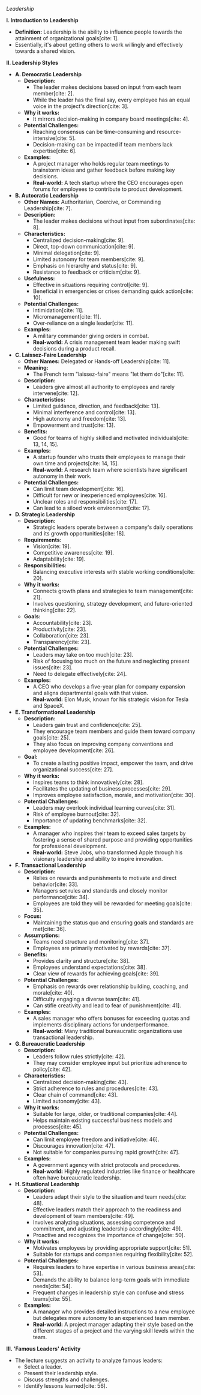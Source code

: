 *Leadership*

**I. Introduction to Leadership**

* **Definition:** Leadership is the ability to influence people towards the attainment of organizational goals[cite: 1].
* Essentially, it's about getting others to work willingly and effectively towards a shared vision.

**II. Leadership Styles**

* **A. Democratic Leadership**
    * **Description:**
        * The leader makes decisions based on input from each team member[cite: 2].
        * While the leader has the final say, every employee has an equal voice in the project's direction[cite: 3].
    * **Why it works:**
        * It mirrors decision-making in company board meetings[cite: 4].
    * **Potential Challenges:**
        * Reaching consensus can be time-consuming and resource-intensive[cite: 5].
        * Decision-making can be impacted if team members lack expertise[cite: 6].
    * **Examples:**
        * A project manager who holds regular team meetings to brainstorm ideas and gather feedback before making key decisions.
        * **Real-world:** A tech startup where the CEO encourages open forums for employees to contribute to product development.
* **B. Autocratic Leadership**
    * **Other Names:** Authoritarian, Coercive, or Commanding Leadership[cite: 7].
    * **Description:**
        * The leader makes decisions without input from subordinates[cite: 8].
    * **Characteristics:**
        * Centralized decision-making[cite: 9].
        * Direct, top-down communication[cite: 9].
        * Minimal delegation[cite: 9].
        * Limited autonomy for team members[cite: 9].
        * Emphasis on hierarchy and status[cite: 9].
        * Resistance to feedback or criticism[cite: 9].
    * **Usefulness:**
        * Effective in situations requiring control[cite: 9].
        * Beneficial in emergencies or crises demanding quick action[cite: 10].
    * **Potential Challenges:**
        * Intimidation[cite: 11].
        * Micromanagement[cite: 11].
        * Over-reliance on a single leader[cite: 11].
    * **Examples:**
        * A military commander giving orders in combat.
        * **Real-world:** A crisis management team leader making swift decisions during a product recall.
* **C. Laissez-Faire Leadership**
    * **Other Names:** Delegated or Hands-off Leadership[cite: 11].
    * **Meaning:**
        * The French term "laissez-faire" means "let them do"[cite: 11].
    * **Description:**
        * Leaders give almost all authority to employees and rarely intervene[cite: 12].
    * **Characteristics:**
        * Limited guidance, direction, and feedback[cite: 13].
        * Minimal interference and control[cite: 13].
        * High autonomy and freedom[cite: 13].
        * Empowerment and trust[cite: 13].
    * **Benefits:**
        * Good for teams of highly skilled and motivated individuals[cite: 13, 14, 15].
    * **Examples:**
        * A startup founder who trusts their employees to manage their own time and projects[cite: 14, 15].
        * **Real-world:** A research team where scientists have significant autonomy in their work.
    * **Potential Challenges:**
        * Can limit team development[cite: 16].
        * Difficult for new or inexperienced employees[cite: 16].
        * Unclear roles and responsibilities[cite: 17].
        * Can lead to a siloed work environment[cite: 17].
* **D. Strategic Leadership**
    * **Description:**
        * Strategic leaders operate between a company's daily operations and its growth opportunities[cite: 18].
    * **Requirements:**
        * Vision[cite: 19].
        * Competitive awareness[cite: 19].
        * Adaptability[cite: 19].
    * **Responsibilities:**
        * Balancing executive interests with stable working conditions[cite: 20].
    * **Why it works:**
        * Connects growth plans and strategies to team management[cite: 21].
        * Involves questioning, strategy development, and future-oriented thinking[cite: 22].
    * **Goals:**
        * Accountability[cite: 23].
        * Productivity[cite: 23].
        * Collaboration[cite: 23].
        * Transparency[cite: 23].
    * **Potential Challenges:**
        * Leaders may take on too much[cite: 23].
        * Risk of focusing too much on the future and neglecting present issues[cite: 23].
        * Need to delegate effectively[cite: 24].
    * **Examples:**
        * A CEO who develops a five-year plan for company expansion and aligns departmental goals with that vision.
        * **Real-world:** Elon Musk, known for his strategic vision for Tesla and SpaceX.
* **E. Transformational Leadership**
    * **Description:**
        * Leaders gain trust and confidence[cite: 25].
        * They encourage team members and guide them toward company goals[cite: 25].
        * They also focus on improving company conventions and employee development[cite: 26].
    * **Goal:**
        * To create a lasting positive impact, empower the team, and drive organizational success[cite: 27].
    * **Why it works:**
        * Inspires teams to think innovatively[cite: 28].
        * Facilitates the updating of business processes[cite: 29].
        * Improves employee satisfaction, morale, and motivation[cite: 30].
    * **Potential Challenges:**
        * Leaders may overlook individual learning curves[cite: 31].
        * Risk of employee burnout[cite: 32].
        * Importance of updating benchmarks[cite: 32].
    * **Examples:**
        * A manager who inspires their team to exceed sales targets by fostering a sense of shared purpose and providing opportunities for professional development.
        * **Real-world:** Steve Jobs, who transformed Apple through his visionary leadership and ability to inspire innovation.
* **F. Transactional Leadership**
    * **Description:**
        * Relies on rewards and punishments to motivate and direct behavior[cite: 33].
        * Managers set rules and standards and closely monitor performance[cite: 34].
        * Employees are told they will be rewarded for meeting goals[cite: 35].
    * **Focus:**
        * Maintaining the status quo and ensuring goals and standards are met[cite: 36].
    * **Assumptions:**
        * Teams need structure and monitoring[cite: 37].
        * Employees are primarily motivated by rewards[cite: 37].
    * **Benefits:**
        * Provides clarity and structure[cite: 38].
        * Employees understand expectations[cite: 38].
        * Clear view of rewards for achieving goals[cite: 39].
    * **Potential Challenges:**
        * Emphasis on rewards over relationship building, coaching, and morale[cite: 40].
        * Difficulty engaging a diverse team[cite: 41].
        * Can stifle creativity and lead to fear of punishment[cite: 41].
    * **Examples:**
        * A sales manager who offers bonuses for exceeding quotas and implements disciplinary actions for underperformance.
        * **Real-world:** Many traditional bureaucratic organizations use transactional leadership.
* **G. Bureaucratic Leadership**
    * **Description:**
        * Leaders follow rules strictly[cite: 42].
        * They may consider employee input but prioritize adherence to policy[cite: 42].
    * **Characteristics:**
        * Centralized decision-making[cite: 43].
        * Strict adherence to rules and procedures[cite: 43].
        * Clear chain of command[cite: 43].
        * Limited autonomy[cite: 43].
    * **Why it works:**
        * Suitable for large, older, or traditional companies[cite: 44].
        * Helps maintain existing successful business models and processes[cite: 45].
    * **Potential Challenges:**
        * Can limit employee freedom and initiative[cite: 46].
        * Discourages innovation[cite: 47].
        * Not suitable for companies pursuing rapid growth[cite: 47].
    * **Examples:**
        * A government agency with strict protocols and procedures.
        * **Real-world:** Highly regulated industries like finance or healthcare often have bureaucratic leadership.
* **H. Situational Leadership**
    * **Description:**
        * Leaders adapt their style to the situation and team needs[cite: 48].
        * Effective leaders match their approach to the readiness and development of team members[cite: 49].
        * Involves analyzing situations, assessing competence and commitment, and adjusting leadership accordingly[cite: 49].
        * Proactive and recognizes the importance of change[cite: 50].
    * **Why it works:**
        * Motivates employees by providing appropriate support[cite: 51].
        * Suitable for startups and companies requiring flexibility[cite: 52].
    * **Potential Challenges:**
        * Requires leaders to have expertise in various business areas[cite: 53].
        * Demands the ability to balance long-term goals with immediate needs[cite: 54].
        * Frequent changes in leadership style can confuse and stress teams[cite: 55].
    * **Examples:**
        * A manager who provides detailed instructions to a new employee but delegates more autonomy to an experienced team member.
        * **Real-world:** A project manager adapting their style based on the different stages of a project and the varying skill levels within the team.

**III. 'Famous Leaders' Activity**

* The lecture suggests an activity to analyze famous leaders:
    * Select a leader.
    * Present their leadership style.
    * Discuss strengths and challenges.
    * Identify lessons learned[cite: 56].
